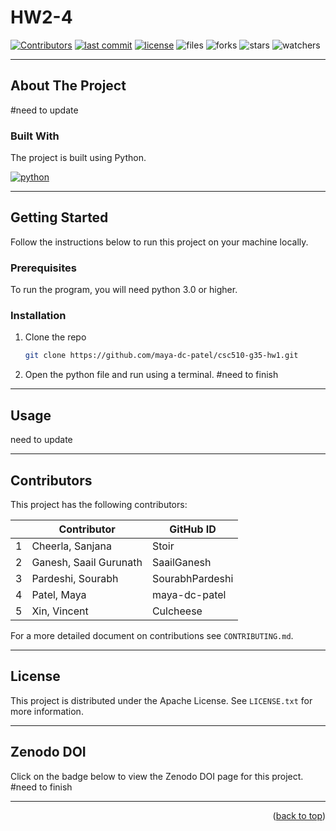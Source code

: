 
# HW2-4

[![Contributors][contributors]][contributors-url]
[![last commit][last-commit]][last-commit-url]
[![license][license]][license-url]
![files][files]
![forks][forks]
![stars][stars]
![watchers][watchers]

<hr />

## About The Project
#need to update

### Built With

The project is built using Python.

[![python][python]][python-url]

<hr />

## Getting Started

Follow the instructions below to run this project on your machine locally.

### Prerequisites

To run the program, you will need python 3.0 or higher.

### Installation
1. Clone the repo
   ```sh
   git clone https://github.com/maya-dc-patel/csc510-g35-hw1.git
   ```
2. Open the python file and run using a terminal.
#need to finish

<hr />

## Usage

need to update

<hr />

## Contributors

This project has the following contributors:

|    | Contributor            | GitHub ID       |
| -- | ---------------------- | ----------------|
|  1 | Cheerla, Sanjana       | Stoir           |
|  2 | Ganesh, Saail Gurunath | SaailGanesh     |
|  3 | Pardeshi, Sourabh      | SourabhPardeshi |
|  4 | Patel, Maya            | maya-dc-patel   |
|  5 | Xin, Vincent           | Culcheese       |

For a more detailed document on contributions see `CONTRIBUTING.md`.

<hr />

## License

This project is distributed under the Apache License. See `LICENSE.txt` for more information.

<hr />

## Zenodo DOI
Click on the badge below to view the Zenodo DOI page for this project. 
#need to finish

<hr />

<p align="right">(<a href="#readme-top">back to top</a>)</p>

[contributors]: https://img.shields.io/github/contributors/maya-dc-patel/csc510-g35-hw1
[contributors-url]: https://github.com/CSC510-G35-Fall2022/csc510-g35-hw2/graphs/contributors

[last-commit]: https://img.shields.io/github/last-commit/maya-dc-patel/csc510-g35-hw1
[last-commit-url]: https://github.com/CSC510-G35-Fall2022/csc510-g35-hw2/commits/main

[license]: https://img.shields.io/badge/license-Apache-blue
[license-url]: https://github.com/CSC510-G35-Fall2022/csc510-g35-hw2/blob/main/LICENSE

[files]: https://github.com/CSC510-G35-Fall2022/csc510-g35-hw2

[forks]: https://img.shields.io/github/forks/CSC510-G35-Fall2022/csc510-g35-hw2?style=social

[stars]: https://img.shields.io/github/stars/CSC510-G35-Fall2022/csc510-g35-hw2?style=social

[watchers]: https://img.shields.io/github/watchers/CSC510-G35-Fall2022/csc510-g35-hw2?style=social

[python]: https://img.shields.io/badge/python-%3E%3D3.0-blue
[python-url]: https://www.python.org/

[tests]: https://img.shields.io/badge/tests-4%20passed%2C%200%20failed-blue
[tests-url]: https://github.com/maya-dc-patel/csc510-g35-hw1/tree/main/test
